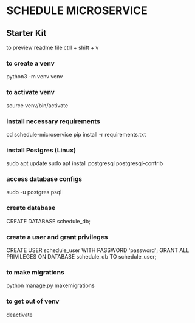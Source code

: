 # SCHEDULE MICROSERVICE

## Starter Kit

to preview readme file ctrl + shift + v

### to create a venv
python3 -m venv venv

### to activate venv
source venv/bin/activate

### install necessary requirements
cd schedule-microservice
pip install -r requirements.txt

### install Postgres (Linux)
sudo apt update
sudo apt install postgresql postgresql-contrib

### access database configs
sudo -u postgres psql

### create database
CREATE DATABASE schedule_db;

### create a user and grant privileges 
CREATE USER schedule_user WITH PASSWORD 'password';
GRANT ALL PRIVILEGES ON DATABASE schedule_db TO schedule_user;

### to make migrations
python manage.py makemigrations

### to get out of venv
deactivate